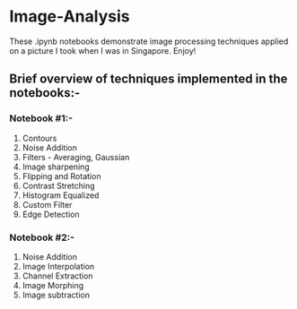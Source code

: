 # Image-Analysis

These .ipynb notebooks demonstrate image processing techniques applied on a picture I took when I was in Singapore. Enjoy!

## Brief overview of techniques implemented in the notebooks:-

### Notebook #1:-

1. Contours
2. Noise Addition
3. Filters - Averaging, Gaussian
4. Image sharpening
5. Flipping and Rotation
6. Contrast Stretching
7. Histogram Equalized
8. Custom Filter
9. Edge Detection

### Notebook #2:-

1. Noise Addition
2. Image Interpolation
3. Channel Extraction
4. Image Morphing
5. Image subtraction





